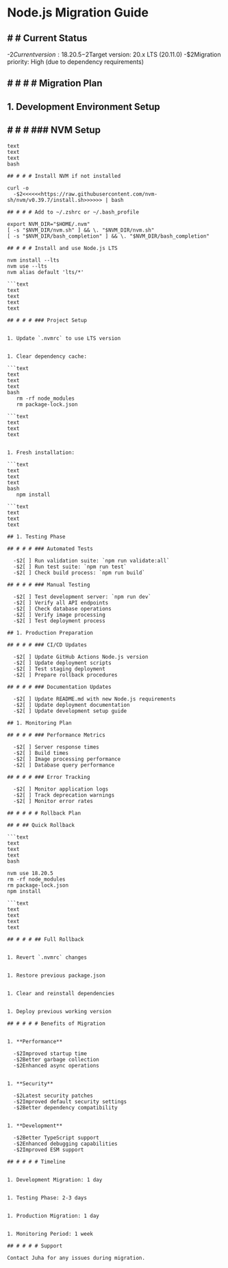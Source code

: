 
# Node.js Migration Guide

## # # Current Status

  -$2Current version: 18.20.5
  -$2Target version: 20.x LTS (20.11.0)
  -$2Migration priority: High (due to dependency requirements)

## # # # # Migration Plan

## 1. Development Environment Setup

## # # # ### NVM Setup

```text
text
text
text
bash

## # # # Install NVM if not installed

curl -o
  -$2<<<<<<https://raw.githubusercontent.com/nvm-sh/nvm/v0.39.7/install.sh>>>>>> | bash

## # # # Add to ~/.zshrc or ~/.bash_profile

export NVM_DIR="$HOME/.nvm"
[ -s "$NVM_DIR/nvm.sh" ] && \. "$NVM_DIR/nvm.sh"
[ -s "$NVM_DIR/bash_completion" ] && \. "$NVM_DIR/bash_completion"

## # # # Install and use Node.js LTS

nvm install --lts
nvm use --lts
nvm alias default 'lts/*'

```text
text
text
text
text

## # # # ### Project Setup


1. Update `.nvmrc` to use LTS version


1. Clear dependency cache:

```text
text
text
text
bash
   rm -rf node_modules
   rm package-lock.json

```text
text
text
text


1. Fresh installation:

```text
text
text
text
bash
   npm install

```text
text
text
text

## 1. Testing Phase

## # # # ### Automated Tests

  -$2[ ] Run validation suite: `npm run validate:all`
  -$2[ ] Run test suite: `npm run test`
  -$2[ ] Check build process: `npm run build`

## # # # ### Manual Testing

  -$2[ ] Test development server: `npm run dev`
  -$2[ ] Verify all API endpoints
  -$2[ ] Check database operations
  -$2[ ] Verify image processing
  -$2[ ] Test deployment process

## 1. Production Preparation

## # # # ### CI/CD Updates

  -$2[ ] Update GitHub Actions Node.js version
  -$2[ ] Update deployment scripts
  -$2[ ] Test staging deployment
  -$2[ ] Prepare rollback procedures

## # # # ### Documentation Updates

  -$2[ ] Update README.md with new Node.js requirements
  -$2[ ] Update deployment documentation
  -$2[ ] Update development setup guide

## 1. Monitoring Plan

## # # # ### Performance Metrics

  -$2[ ] Server response times
  -$2[ ] Build times
  -$2[ ] Image processing performance
  -$2[ ] Database query performance

## # # # ### Error Tracking

  -$2[ ] Monitor application logs
  -$2[ ] Track deprecation warnings
  -$2[ ] Monitor error rates

## # # # # Rollback Plan

## # ## Quick Rollback

```text
text
text
text
bash

nvm use 18.20.5
rm -rf node_modules
rm package-lock.json
npm install

```text
text
text
text
text

## # # # ## Full Rollback


1. Revert `.nvmrc` changes


1. Restore previous package.json


1. Clear and reinstall dependencies


1. Deploy previous working version

## # # # # Benefits of Migration


1. **Performance**

  -$2Improved startup time
  -$2Better garbage collection
  -$2Enhanced async operations


1. **Security**

  -$2Latest security patches
  -$2Improved default security settings
  -$2Better dependency compatibility


1. **Development**

  -$2Better TypeScript support
  -$2Enhanced debugging capabilities
  -$2Improved ESM support

## # # # # Timeline


1. Development Migration: 1 day


1. Testing Phase: 2-3 days


1. Production Migration: 1 day


1. Monitoring Period: 1 week

## # # # # Support

Contact Juha for any issues during migration.
